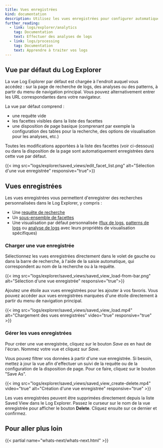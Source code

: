 ```yaml
---
title: Vues enregistrées
kind: documentation
description: Utilisez les vues enregistrées pour configurer automatiquement votre vue Log Explorer.
further_reading:
  - link: logs/explorer/analytics
    tag: Documentation
    text: Effectuer des analyses de logs
  - link: logs/processing
    tag: Documentation
    text: Apprendre à traiter vos logs
---
```

## Vue par défaut du Log Explorer

La vue Log Explorer par défaut est chargée à l'endroit auquel vous accédez : sur la page de recherche de logs, des analyses ou des patterns, à partir du menu de navigation principal. Vous pouvez alternativement entrer les URL correspondantes dans votre navigateur.

La vue par défaut comprend :

* une requête vide
* les facettes visibles dans la liste des facettes
* une disposition de page basique (comprenant par exemple la configuration des tables pour la recherche, des options de visualisation pour les analyses, etc.)

Toutes les modifications apportées à la liste des facettes (voir ci-dessous) ou dans la disposition de la page sont automatiquement enregistrées dans cette vue par défaut.

{{< img src="logs/explorer/saved_views/edit_facet_list.png" alt="Sélection d'une vue enregistrée" responsive="true">}}


## Vues enregistrées

Les vues enregistrées vous permettent d'enregistrer des recherches personnalisées dans le Log Explorer, y compris :

* Une [requête de recherche][1]
* Un [sous-ensemble de facettes][2]
* Une visualisation par défaut personnalisée ([flux de logs][3], [patterns de logs][4] ou [analyse de logs][5] avec leurs propriétés de visualisation spécifiques)


### Charger une vue enregistrée

Sélectionnez les vues enregistrées directement dans le volet de gauche ou dans la barre de recherche, à l'aide de la saisie automatique, qui correspondent au nom de la recherche ou à la requête.

{{< img src="logs/explorer/saved_views/saved_view_load-from-bar.png" alt="Sélection d'une vue enregistrée" responsive="true">}}

Ajoutez une étoile aux vues enregistrées pour les ajouter à vos favoris. Vous pouvez accéder aux vues enregistrées marquées d'une étoile directement à partir du menu de navigation principal.

{{< img src="logs/explorer/saved_views/saved_view_load.mp4" alt="Chargement des vues enregistrées" video="true" responsive="true" >}}

### Gérer les vues enregistrées

Pour créer une vue enregistrée, cliquez sur le bouton *Save as* en haut de l'écran. Nommez votre vue et cliquez sur *Save*.

Vous pouvez filtrer vos données à partir d'une vue enregistrée. Si besoin, mettez à jour la vue afin d'effectuer un suivi de la requête ou de la configuration de la disposition de page. Pour ce faire, cliquez sur le bouton "Save As".

{{< img src="logs/explorer/saved_views/saved_view_create-delete.mp4" video="true" alt="Création d'une vue enregistrée" responsive="true" >}}

Les vues enregistrées peuvent être supprimées directement depuis la liste Saved View dans le Log Explorer. Passez le curseur sur le nom de la vue enregistrée pour afficher le bouton **Delete**. Cliquez ensuite sur ce dernier et confirmez.

## Pour aller plus loin

{{< partial name="whats-next/whats-next.html" >}}

[1]: /fr/logs/explorer/search
[2]: /fr/logs/explorer/?tab=facets#setup
[3]: /fr/logs/explorer/?tab=logstream#visualization
[4]: /fr/logs/explorer/patterns
[5]: /fr/logs/explorer/analytics